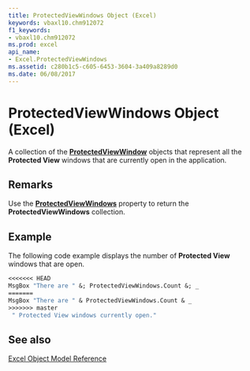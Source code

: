 ```yaml
---
title: ProtectedViewWindows Object (Excel)
keywords: vbaxl10.chm912072
f1_keywords:
- vbaxl10.chm912072
ms.prod: excel
api_name:
- Excel.ProtectedViewWindows
ms.assetid: c280b1c5-c605-6453-3604-3a409a8289d0
ms.date: 06/08/2017
---
```



# ProtectedViewWindows Object (Excel)

A collection of the  **[ProtectedViewWindow](Excel.ProtectedViewWindow.md)** objects that represent all the **Protected View** windows that are currently open in the application.


## Remarks

Use the  **[ProtectedViewWindows](Excel.Application.ProtectedViewWindows.md)** property to return the **ProtectedViewWindows** collection.


## Example

The following code example displays the number of  **Protected View** windows that are open.


```vb
<<<<<<< HEAD
MsgBox "There are " &; ProtectedViewWindows.Count &; _ 
=======
MsgBox "There are " & ProtectedViewWindows.Count & _ 
>>>>>>> master
 " Protected View windows currently open."
```


## See also



[Excel Object Model Reference](./overview/Excel/object-model.md)

